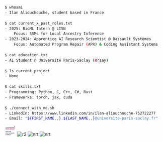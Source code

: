 ```bash
$ whoami
- Ilan Aliouchouche, student based in France

$ cat current_x_past_roles.txt
- 2025: BioML Intern @ LISN
    Focus: SSMs for Local Ancestry Inference
- 2023-2024: Apprentice AI Research Scientist @ Dassault Systèmes
    Focus: Automated Program Repair (APR) & Coding Assistant Systems

$ cat education.txt
- AI Student @ Université Paris-Saclay (Orsay)

$ ls current_project
- None

$ cat skills.txt
- Programming: Python, C, C++, C#, Rust
- Frameworks: torch, jax, cuda

$ ./connect_with_me.sh
- LinkedIn: https://www.linkedin.com/in/ilan-aliouchouche-752722277
- Email: "${FIRST_NAME,,}.${LAST_NAME,,}@universite-paris-saclay.fr"⠀⠀⠀⠀⠀
```

<p align="left">
    <img src="paris-saclay.png" alt="univ" width="7%" />
    <img src="https://66.media.tumblr.com/tumblr_macx4vgB5f1rfjowdo1_500.gif" alt="r2" width="5%" />
    <img src="https://i.gifer.com/origin/4b/4b55a5c5f95757c8d56c089051fa21f7_w200.gif" alt="nrt" width="7%" />
    <img src="https://media.tenor.com/U4f1c71-YVMAAAAM/richtofen-summoning-key.gif" alt="nrt" width="7%" />
</p>
